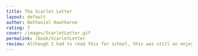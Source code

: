 ```yaml
---
title: The Scarlet Letter
layout: default
author: Nathaniel Hawthorne
rating: 7
cover: /images/ScarletLetter.gif
permalink: /book/ScarletLetter
review: Although I had to read this for school, this was still an enjoyable read. It's considered a classic because of the hidden symbolism that I imagine becomes more apparent each time you read it.
---
```

